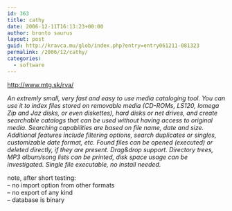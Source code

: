 ```yaml
---
id: 363
title: cathy
date: 2006-12-11T16:13:23+00:00
author: bronto saurus
layout: post
guid: http://kravca.mu/glob/index.php?entry=entry061211-081323
permalink: /2006/12/cathy/
categories:
  - software
---
```

<a href="http://www.mtg.sk/rva/" target="_blank" >http://www.mtg.sk/rva/</a>

_An extremly small, very fast and easy to use media cataloging tool. You can use it to index files stored on removable media (CD-ROMs, LS120, Iomega Zip and Jaz disks, or even diskettes), hard disks or net drives, and create searchable catalogs that can be used without having access to original media. Searching capabilities are based on file name, date and size. Additional features include filtering options, search duplicates or singles, customizable date format, etc. Found files can be opened (executed) or deleted directly, if they are present. Drag&drop support. Directory trees, MP3 album/song lists can be printed, disk space usage can be investigated. Single file executable, no install needed._

note, after short testing:  
&#8211; no import option from other formats  
&#8211; no export of any kind  
&#8211; database is binary